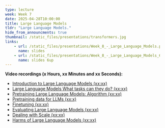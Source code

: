 ```yaml
---
type: lecture
week: Week 7
date: 2025-04-28T10:00:00
title: Large Language Models
tldr: "Large Language Models."
hide_from_announcments: true
thumbnail: /static_files/presentations/transformers.jpg
links: 
    - url: /static_files/presentations/Week_8_-_Large_Language_Models.pdf
      name: slides
    - url: /static_files/presentations/Week_8_-_Large_Language_Models_6up.pdf
      name: slides 6up
---
```

**Video recordings (x Hours, xx Minutes and xx Seconds):**
- [Introduction to Large Language Models (xx:xx)]()
- [Large Language Models What tasks can they do? (xx:xx)]()
- [Pretraining Large Language Models: Algorithm (xx:xx)]()
- [Pretraining data for LLMs (xx:x)]()
- [Finetuning (xx:xx)]()
- [Evaluating Large Language Models (xx:xx)]()
- [Dealing with Scale (xx:xx)]()
- [Harms of Large Language Models (xx:xx)]()
